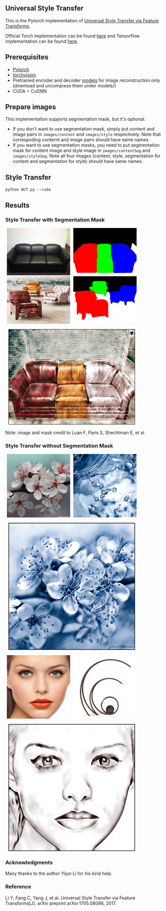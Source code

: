 ## Universal Style Transfer

This is the Pytorch implementation of [Universal Style Transfer via Feature Transforms](https://arxiv.org/pdf/1705.08086.pdf).

Official Torch implementation can be found [here](https://github.com/Yijunmaverick/UniversalStyleTransfer) and Tensorflow implementation can be found [here](https://github.com/eridgd/WCT-TF).

## Prerequisites
- [Pytorch](http://pytorch.org/)
- [torchvision](https://github.com/pytorch/vision)
- Pretrained encoder and decoder [models](https://drive.google.com/open?id=0B4NpdUmFkn_GRTFCMDlad083bjg) for image reconstruction only (download and uncompress them under models/)
- CUDA + CuDNN

## Prepare images
This implementation supports segmentation mask, but it's optional.
- If you don't want to use segmentation mask, simply put content and image pairs in `images/content` and `images/style` respectively. Note that correspoding conternt and image pairs should have same names.
- If you want to use segmentation masks, you need to put segmentation mask for content image and style image in `images/contentSeg` and `images/styleSeg`. Note all four images (content, style, segmentation for content and segmentation for style) should have same names.


## Style Transfer

```
python WCT.py --cuda
```

## Results
### Style Transfer with Segmentation Mask
<img src="images/content/in26.png" width="200" hspace="5"><img src="images/contentSeg/in26.png" width="200" hspace="5"><img src="images/style/in26.png" width="200" hspace="5" height="150"><img src="images/styleSeg/in26.png" width="200" hspace="5" height="150">

<img src="samples/in26.png" width="400" hspace="10">

Note: image and mask credit to Luan F, Paris S, Shechtman E, et al.

### Style Transfer without Segmentation Mask
<img src="images/content/in1.jpg" width="200" hspace="5"><img src="images/style/in1.jpg" width="200" hspace="5">

<img src="samples/in1.jpg" width="400" hspace="10">

<img src="images/content/in2.jpg" width="200" hspace="5"><img src="images/style/in2.jpg" width="200" hspace="5">

<img src="samples/in2.jpg" width="400" hspace="10">

### Acknowledgments
Many thanks to the author Yijun Li for his kind help.

### Reference
Li Y, Fang C, Yang J, et al. Universal Style Transfer via Feature Transforms[J]. arXiv preprint arXiv:1705.08086, 2017.
